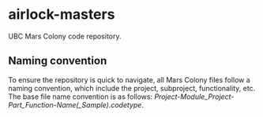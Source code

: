 # airlock-masters
UBC Mars Colony code repository.

## Naming convention
To ensure the repository is quick to navigate, all Mars Colony files follow a naming convention, which include the project, subproject, functionality, etc. The base file name convention is as follows:
*Project-Module_Project-Part_Function-Name(_Sample).codetype*.
